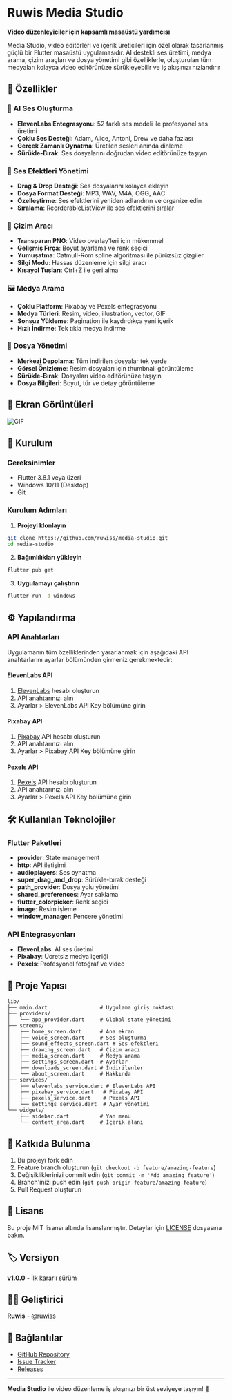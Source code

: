 # Ruwis Media Studio

**Video düzenleyiciler için kapsamlı masaüstü yardımcısı**

Media Studio, video editörleri ve içerik üreticileri için özel olarak tasarlanmış güçlü bir Flutter masaüstü uygulamasıdır. AI destekli ses üretimi, medya arama, çizim araçları ve dosya yönetimi gibi özelliklerle, oluşturulan tüm medyaları kolayca video editörünüze sürükleyebilir ve iş akışınızı hızlandırır

## 🌟 Özellikler

### 🎤 AI Ses Oluşturma
- **ElevenLabs Entegrasyonu**: 52 farklı ses modeli ile profesyonel ses üretimi
- **Çoklu Ses Desteği**: Adam, Alice, Antoni, Drew ve daha fazlası
- **Gerçek Zamanlı Oynatma**: Üretilen sesleri anında dinleme
- **Sürükle-Bırak**: Ses dosyalarını doğrudan video editörünüze taşıyın

### 🎵 Ses Efektleri Yönetimi
- **Drag & Drop Desteği**: Ses dosyalarını kolayca ekleyin
- **Dosya Format Desteği**: MP3, WAV, M4A, OGG, AAC
- **Özelleştirme**: Ses efektlerini yeniden adlandırın ve organize edin
- **Sıralama**: ReorderableListView ile ses efektlerini sıralar

### 🎨 Çizim Aracı
- **Transparan PNG**: Video overlay'leri için mükemmel
- **Gelişmiş Fırça**: Boyut ayarlama ve renk seçici
- **Yumuşatma**: Catmull-Rom spline algoritması ile pürüzsüz çizgiler
- **Silgi Modu**: Hassas düzenleme için silgi aracı
- **Kısayol Tuşları**: Ctrl+Z ile geri alma

### 🖼️ Medya Arama
- **Çoklu Platform**: Pixabay ve Pexels entegrasyonu
- **Medya Türleri**: Resim, video, illustration, vector, GIF
- **Sonsuz Yükleme**: Pagination ile kaydırdıkça yeni içerik
- **Hızlı İndirme**: Tek tıkla medya indirme

### 📁 Dosya Yönetimi
- **Merkezi Depolama**: Tüm indirilen dosyalar tek yerde
- **Görsel Önizleme**: Resim dosyaları için thumbnail görüntüleme
- **Sürükle-Bırak**: Dosyaları video editörünüze taşıyın
- **Dosya Bilgileri**: Boyut, tür ve detay görüntüleme

## 📸 Ekran Görüntüleri

![GIF](intro.gif)


## 🚀 Kurulum

### Gereksinimler
- Flutter 3.8.1 veya üzeri
- Windows 10/11 (Desktop)
- Git

### Kurulum Adımları

1. **Projeyi klonlayın**
```bash
git clone https://github.com/ruwiss/media-studio.git
cd media-studio
```

2. **Bağımlılıkları yükleyin**
```bash
flutter pub get
```

3. **Uygulamayı çalıştırın**
```bash
flutter run -d windows
```

## ⚙️ Yapılandırma

### API Anahtarları
Uygulamanın tüm özelliklerinden yararlanmak için aşağıdaki API anahtarlarını ayarlar bölümünden girmeniz gerekmektedir:

#### ElevenLabs API
1. [ElevenLabs](https://elevenlabs.io/) hesabı oluşturun
2. API anahtarınızı alın
3. Ayarlar > ElevenLabs API Key bölümüne girin

#### Pixabay API
1. [Pixabay](https://pixabay.com/api/docs/) API hesabı oluşturun
2. API anahtarınızı alın
3. Ayarlar > Pixabay API Key bölümüne girin

#### Pexels API
1. [Pexels](https://www.pexels.com/api/) API hesabı oluşturun
2. API anahtarınızı alın
3. Ayarlar > Pexels API Key bölümüne girin

## 🛠️ Kullanılan Teknolojiler

### Flutter Paketleri
- **provider**: State management
- **http**: API iletişimi
- **audioplayers**: Ses oynatma
- **super_drag_and_drop**: Sürükle-bırak desteği
- **path_provider**: Dosya yolu yönetimi
- **shared_preferences**: Ayar saklama
- **flutter_colorpicker**: Renk seçici
- **image**: Resim işleme
- **window_manager**: Pencere yönetimi

### API Entegrasyonları
- **ElevenLabs**: AI ses üretimi
- **Pixabay**: Ücretsiz medya içeriği
- **Pexels**: Profesyonel fotoğraf ve video

## 📂 Proje Yapısı

```
lib/
├── main.dart                 # Uygulama giriş noktası
├── providers/
│   └── app_provider.dart     # Global state yönetimi
├── screens/
│   ├── home_screen.dart      # Ana ekran
│   ├── voice_screen.dart     # Ses oluşturma
│   ├── sound_effects_screen.dart # Ses efektleri
│   ├── drawing_screen.dart   # Çizim aracı
│   ├── media_screen.dart     # Medya arama
│   ├── settings_screen.dart  # Ayarlar
│   ├── downloads_screen.dart # İndirilenler
│   └── about_screen.dart     # Hakkında
├── services/
│   ├── elevenlabs_service.dart # ElevenLabs API
│   ├── pixabay_service.dart   # Pixabay API
│   ├── pexels_service.dart    # Pexels API
│   └── settings_service.dart  # Ayar yönetimi
└── widgets/
    ├── sidebar.dart          # Yan menü
    └── content_area.dart     # İçerik alanı
```

## 🤝 Katkıda Bulunma

1. Bu projeyi fork edin
2. Feature branch oluşturun (`git checkout -b feature/amazing-feature`)
3. Değişikliklerinizi commit edin (`git commit -m 'Add amazing feature'`)
4. Branch'inizi push edin (`git push origin feature/amazing-feature`)
5. Pull Request oluşturun

## 📝 Lisans

Bu proje MIT lisansı altında lisanslanmıştır. Detaylar için [LICENSE](LICENSE) dosyasına bakın.

## 🏷️ Versiyon

**v1.0.0** - İlk kararlı sürüm

## 👨‍💻 Geliştirici

**Ruwis** - [@ruwiss](https://github.com/ruwiss)

## 🔗 Bağlantılar

- [GitHub Repository](https://github.com/ruwiss/media-studio)
- [Issue Tracker](https://github.com/ruwiss/media-studio/issues)
- [Releases](https://github.com/ruwiss/media-studio/releases)


---

**Media Studio** ile video düzenleme iş akışınızı bir üst seviyeye taşıyın! 🚀

